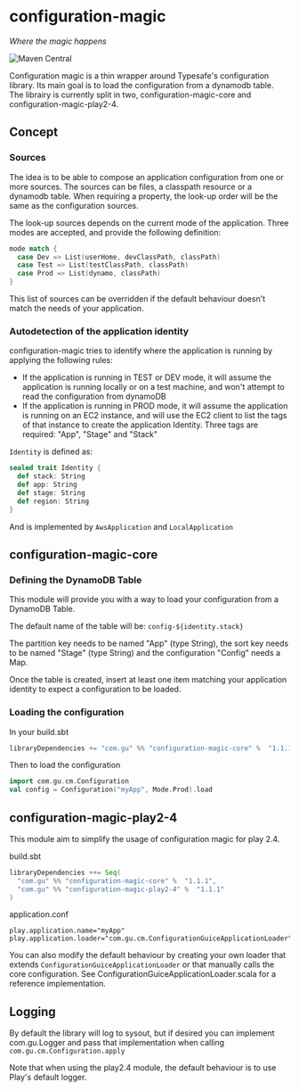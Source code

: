 # configuration-magic
_Where the magic happens_

![Maven Central](https://maven-badges.herokuapp.com/maven-central/com.gu/configuration-magic-core_2.11/badge.svg)

Configuration magic is a thin wrapper around Typesafe's configuration library. Its main goal is to load the configuration from a dynamodb table.
The librairy is currently split in two, configuration-magic-core and configuration-magic-play2-4.

## Concept
### Sources
The idea is to be able to compose an application configuration from one or more sources. The sources can be files, a classpath resource or a dynamodb table.
When requiring a property, the look-up order will be the same as the configuration sources.

The look-up sources depends on the current mode of the application. Three modes are accepted, and provide the following definition:

````scala
mode match {
  case Dev => List(userHome, devClassPath, classPath)
  case Test => List(testClassPath, classPath)
  case Prod => List(dynamo, classPath)
}
````

This list of sources can be overridden if the default behaviour doesn't match the needs of your application.

### Autodetection of the application identity
configuration-magic tries to identify where the application is running by applying the following rules:

* If the application is running in TEST or DEV mode, it will assume the application is running locally or on a test machine, and won't attempt to read the configuration from dynamoDB
* If the application is running in PROD mode, it will assume the application is running on an EC2 instance, and will use the EC2 client to list the tags of that instance to create the application Identity. Three tags are required: "App", "Stage" and "Stack"

````Identity```` is defined as:

````scala
sealed trait Identity {
  def stack: String
  def app: String
  def stage: String
  def region: String
}
````

And is implemented by ````AwsApplication```` and ````LocalApplication````

## configuration-magic-core

### Defining the DynamoDB Table
This module will provide you with a way to load your configuration from a DynamoDB Table.

The default name of the table will be: ````config-${identity.stack}````

The partition key needs to be named "App" (type String), the sort key needs to be named "Stage" (type String) and the configuration "Config" needs a Map.

Once the table is created, insert at least one item matching your application identity to expect a configuration to be loaded.

### Loading the configuration

In your build.sbt

````scala
libraryDependencies += "com.gu" %% "configuration-magic-core" %  "1.1.1"
````

Then to load the configuration

````scala
import com.gu.cm.Configuration
val config = Configuration("myApp", Mode.Prod).load
````

## configuration-magic-play2-4

This module aim to simplify the usage of configuration magic for play 2.4.

build.sbt

````scala
libraryDependencies ++= Seq(
  "com.gu" %% "configuration-magic-core" %  "1.1.1",
  "com.gu" %% "configuration-magic-play2-4" %  "1.1.1"
)
````

application.conf

````
play.application.name="myApp"
play.application.loader="com.gu.cm.ConfigurationGuiceApplicationLoader"
````

You can also modify the default behaviour by creating your own loader that extends ````ConfigurationGuiceApplicationLoader```` or that manually calls the core configuration.
See ConfigurationGuiceApplicationLoader.scala for a reference implementation.

## Logging
By default the library will log to sysout, but if desired you can implement com.gu.Logger and pass that implementation when calling ````com.gu.cm.Configuration.apply````

Note that when using the play2.4 module, the default behaviour is to use Play's default logger.
